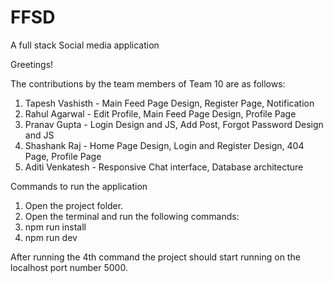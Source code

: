 # FFSD
A full stack Social media application

Greetings!

The contributions by the team members of Team 10 are as follows:
1) Tapesh Vashisth - Main Feed Page Design, Register Page, Notification
2) Rahul Agarwal - Edit Profile, Main Feed Page Design, Profile Page
3) Pranav Gupta - Login Design and JS, Add Post, Forgot Password Design and JS
4) Shashank Raj - Home Page Design, Login and Register Design, 404 Page, Profile Page
5) Aditi Venkatesh - Responsive Chat interface, Database architecture

Commands to run the application
1) Open the project folder.
2) Open the terminal and run the following commands:
3) npm run install
4) npm run dev

After running the 4th command the project should start running on the localhost port number 5000.
